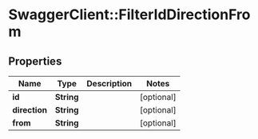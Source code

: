 # SwaggerClient::FilterIdDirectionFrom

## Properties
Name | Type | Description | Notes
------------ | ------------- | ------------- | -------------
**id** | **String** |  | [optional] 
**direction** | **String** |  | [optional] 
**from** | **String** |  | [optional] 


